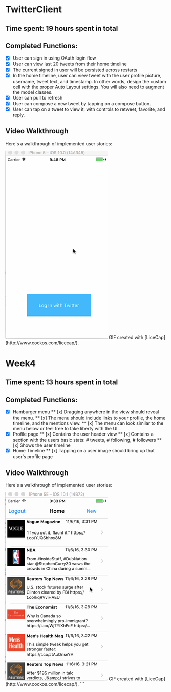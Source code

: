 # TwitterClient

## Time spent: 19 hours spent in total

## Completed Functions:
* [x] User can sign in using OAuth login flow
* [x] User can view last 20 tweets from their home timeline
* [x] The current signed in user will be persisted across restarts
* [x] In the home timeline, user can view tweet with the user profile picture, username, tweet text, and timestamp. In other words, design the custom cell with the proper Auto Layout settings. You will also need to augment the model classes.
* [x] User can pull to refresh
* [x] User can compose a new tweet by tapping on a compose button.
* [x] User can tap on a tweet to view it, with controls to retweet, favorite, and reply.

## Video Walkthrough 
Here's a walkthrough of implemented user stories:

<img src='https://github.com/EchoG/Week3Twitter/blob/master/TwitterClient.gif' title='Video Walkthrough' width='' alt='Video Walkthrough' />
GIF created with [LiceCap](http://www.cockos.com/licecap/).

# Week4

## Time spent: 13 hours spent in total

## Completed Functions:
* [x] Hamburger menu
  ** [x] Dragging anywhere in the view should reveal the menu.
  ** [x] The menu should include links to your profile, the home timeline, and the mentions view.
  ** [x] The menu can look similar to the menu below or feel free to take liberty with the UI.
* [x] Profile page
  ** [x] Contains the user header view
  ** [x] Contains a section with the users basic stats: # tweets, # following, # followers
  ** [x] Shows the user timeline
* [x] Home Timeline
  ** [x] Tapping on a user image should bring up that user's profile page

## Video Walkthrough 
Here's a walkthrough of implemented user stories:

<img src='https://github.com/EchoG/Week3Twitter/blob/master/TwitterClient2.gif' title='Video Walkthrough' width='' alt='Video Walkthrough' />
GIF created with [LiceCap](http://www.cockos.com/licecap/).
```

